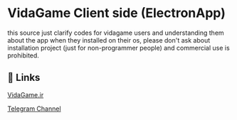 
# VidaGame Client side (ElectronApp)

this source just clarify codes for vidagame users and understanding them about the app when they installed on their os, please don't ask about installation project (just for non-programmer people) and commercial use is prohibited.

## 🔗 Links
[VidaGame.ir](https://vidagame.ir/)

[Telegram Channel](https://t.me/vidaplay)


